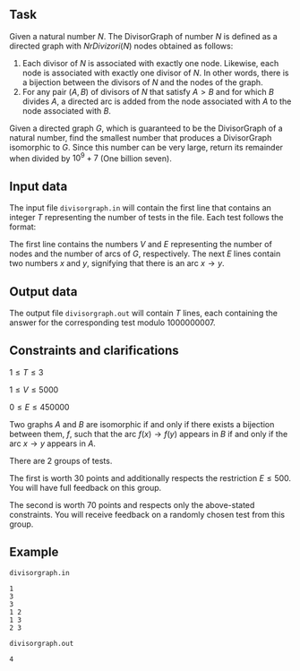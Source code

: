 ## Task

Given a natural number $N$. The DivisorGraph of number $N$ is defined as a directed graph with $NrDivizori(N)$ nodes obtained as follows:
1. Each divisor of $N$ is associated with exactly one node. Likewise, each node is associated with exactly one divisor of $N$. In other words, there is a bijection between the divisors of $N$ and the nodes of the graph.
2. For any pair $(A, B)$ of divisors of $N$ that satisfy $A > B$ and for which $B$ divides $A$, a directed arc is added from the node associated with $A$ to the node associated with $B$.

Given a directed graph $G$, which is guaranteed to be the DivisorGraph of a natural number, find the smallest number that produces a DivisorGraph isomorphic to $G$. Since this number can be very large, return its remainder when divided by $10^9 + 7$ (One billion seven).

## Input data

The input file `divisorgraph.in` will contain the first line that contains an integer $T$ representing the number of tests in the file. Each test follows the format:

The first line contains the numbers $V$ and $E$ representing the number of nodes and the number of arcs of $G$, respectively. The next $E$ lines contain two numbers $x$ and $y$, signifying that there is an arc $x \rightarrow y$.

## Output data

The output file `divisorgraph.out` will contain $T$ lines, each containing the answer for the corresponding test modulo $1000000007$.

## Constraints and clarifications

$1 \leq T \leq 3$

$1 \leq V \leq 5000$

$0 \leq E \leq 450000$

Two graphs $A$ and $B$ are isomorphic if and only if there exists a bijection between them, $f$, such that the arc $f(x) \rightarrow f(y)$ appears in $B$ if and only if the arc $x \rightarrow y$ appears in $A$.

There are 2 groups of tests.

The first is worth 30 points and additionally respects the restriction $E \leq 500$. You will have full feedback on this group.

The second is worth 70 points and respects only the above-stated constraints. You will receive feedback on a randomly chosen test from this group.

## Example

`divisorgraph.in`
```
1
3
3
1 2
1 3
2 3
```

`divisorgraph.out`
```
4
```